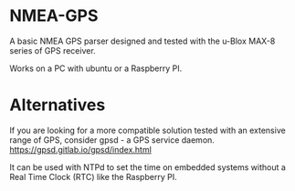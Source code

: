 # NMEA-GPS
A basic NMEA GPS parser designed and tested with the u-Blox MAX-8 series of GPS receiver. 

Works on a PC with ubuntu or a Raspberry PI. 

# Alternatives
If you are looking for a more compatible solution tested with an extensive range of GPS, consider gpsd - a GPS service daemon.
https://gpsd.gitlab.io/gpsd/index.html

It can be used with NTPd to set the time on embedded systems without a Real Time Clock (RTC) like the Raspberry PI. 


